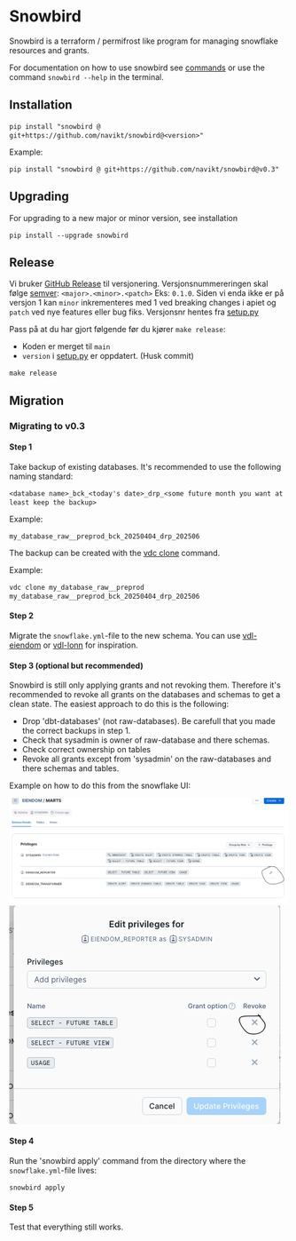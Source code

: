 # Snowbird

Snowbird is a terraform / permifrost like program for managing snowflake resources and grants.

For documentation on how to use snowbird see [commands](./COMMANDS.md) or  use the command `snowbird --help` in the terminal.

## Installation

```shell
pip install "snowbird @ git+https://github.com/navikt/snowbird@<version>"
```

Example:

```shell
pip install "snowbird @ git+https://github.com/navikt/snowbird@v0.3"
```

## Upgrading

For upgrading to a new major or minor version, see installation

```shell
pip install --upgrade snowbird
```

## Release

Vi bruker [GitHub Release](https://docs.github.com/en/repositories/releasing-projects-on-github/managing-releases-in-a-repository) til versjonering. Versjonsnummereringen skal følge [semver](https://semver.org): `<major>.<minor>.<patch>` Eks: `0.1.0`. Siden vi enda ikke er på versjon 1 kan `minor` inkrementeres med 1 ved breaking changes i apiet og `patch` ved nye features eller bug fiks. Versjonsnr hentes fra [setup.py](setup.py)

Pass på at du har gjort følgende før du kjører `make release`:

* Koden er merget til `main`
* `version` i [setup.py](setup.py) er oppdatert. (Husk commit)

```shell
make release
```

## Migration

### Migrating to v0.3

#### Step 1

Take backup of existing databases. It's recommended to use the following naming standard:

```plain
<database name>_bck_<today's date>_drp_<some future month you want at least keep the backup>
```

Example:
```plain
my_database_raw__preprod_bck_20250404_drp_202506
```

The backup can be created with the [vdc clone](https://github.com/navikt/vdl-cli/blob/main/COMMANDS.md) command.

Example:
```
vdc clone my_database_raw__preprod my_database_raw__preprod_bck_20250404_drp_202506
```

#### Step 2

Migrate the `snowflake.yml`-file to the new schema. You can use [vdl-eiendom](https://github.com/navikt/vdl-eiendom/commit/247e4e97064f89f791301c99b41fc2056cd4aaeb) or [vdl-lonn](https://github.com/navikt/vdl-lonn/blob/main/infrastructure/snowflake.yml) for inspiration.

#### Step 3 (optional but recommended)

Snowbird is still only applying grants and not revoking them. Therefore it's recommended to revoke all grants on the databases and schemas to get a clean state. The easiest approach to do this is the following:

* Drop 'dbt-databases' (not raw-databases). Be carefull that you made the correct backups in step 1.
* Check that sysadmin is owner of raw-database and there schemas.
* Check correct ownership on tables
* Revoke all grants except from 'sysadmin' on the raw-databases and there schemas and tables.

Example on how to do this from the snowflake UI:

![](.assets/grants.png)
![](.assets/revoke.png)

#### Step 4

Run the 'snowbird apply' command from the directory where the `snowflake.yml`-file lives:

```shell
snowbird apply
```

#### Step 5

Test that everything still works.
